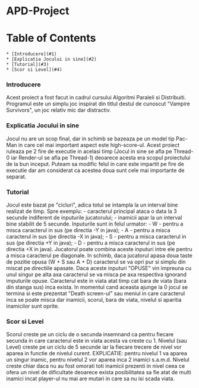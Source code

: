 # APD-Project

# Table of Contents
    * [Introducere](#1)
    * [Explicatia Jocului in sine](#2)
    * [Tutorial](#3) 
    * [Scor si Level](#4)

### Introducere <a id="1"></a>
Acest proiect a fost facut in cadrul cursului Algoritmi Paraleli si Distribuiti.
Programul este un simplu joc inspirat din titlul destul de cunoscut "Vampire Survivors", un joc relativ mic dar distractiv.

### Explicatia Jocului in sine <a id="2"></a>
Jocul nu are un scop final, dar in schimb se bazeaza pe un model tip Pac-Man in care cel mai important aspect este high-score-ul.
Acest proiect ruleaza pe 2 fire de executie in acelasi timp (Jocul in sine se afla pe Thread-0 iar Render-ul se afla pe Thread-1) deoarece acesta era scopul proiectului de la bun inceput. Puteam sa modific felul in care este impartit pe fire de executie dar am considerat ca acestea doua sunt cele mai importante de separat.

### Tutorial <a id="3"></a>
Jocul este bazat pe "cicluri", adica totul se intampla la un interval bine realizat de timp.
Spre exemplu:
    - caracterul principal ataca o data la 3 secunde indiferent de inputurile jucatorului;
    - inamicii apar la un interval bine stabilit de 5 secunde.
Inputurile sunt in felul urmator:
    - W - pentru a misca caracterul in sus (pe directia -Y in java);
    - A - pentru a misca caracterul in sus (pe directia -X in java);
    - S - pentru a misca caracterul in sus (pe directia +Y in java);
    - D - pentru a misca caracterul in sus (pe directia +X in java).
Jucatorul poate combina aceste inputuri intre ele pentru a misca caracterul pe diagonale. In schimb, daca jucatorul apasa doua taste de pozitie opusa (W + S sau A + D) caracterul se va opri pur si simplu din miscat pe directiile apasate. Daca aceste inputuri "OPUSE" vin impreuna cu unul singur pe alta axa caracterul se va misca pe axa respectiva ignorand imputurile opuse.
Caracterul este in viata atat timp cat bara de viata (bara din stanga sus) inca exista. In momentul cand aceasta ajunge la 0 jocul se termina si este prezentat "Death screen-ul" sau meniul in care caracterul inca se poate misca dar inamicii, scorul, bara de viata, nivelul si aparitia inamicilor sunt oprite. 

### Scor si Level <a id="4"></a>
Scorul creste pe un ciclu de o secunda insemnand ca pentru fiecare secunda in care caracterul este in viata acesta va creste cu 1.
Nivelul (sau Level) creste pe un ciclu de 5 secunde iar la fiecare trecere de nivel vor aparea in functie de nivelul curent.
EXPLICATIE: pentru nivelul 1 va aparea un singur inamic, pentru nivelul 2 vor aparea inca 2 inamici s.a.m.d.
Nivelul creste chiar daca nu au fost omorati toti inamicii prezenti in nivel ceea ce ofera un nivel de dificultate deoarece exista posibilitatea sa fie atat de multi inamici incat player-ul nu mai are mutari in care sa nu isi scada viata.
